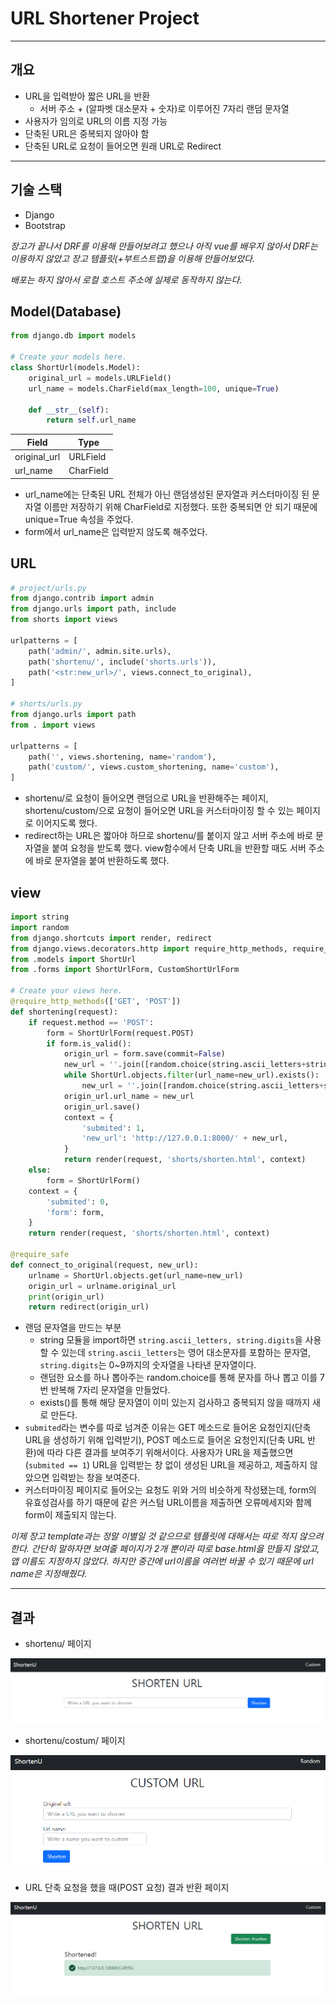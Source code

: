 # URL Shortener Project

---

## 개요

- URL을 입력받아 짧은 URL을 반환
  - 서버 주소 + (알파벳 대소문자 + 숫자)로 이루어진 7자리 랜덤 문자열
- 사용자가 임의로 URL의 이름 지정 가능
- 단축된 URL은 중복되지 않아야 함
- 단축된 URL로 요청이 들어오면 원래 URL로 Redirect

---

## 기술 스택

- Django
- Bootstrap

*장고가 끝나서 DRF를 이용해 만들어보려고 했으나 아직 vue를 배우지 않아서  DRF는 이용하지 않았고 장고 템플릿(+부트스트랩)을 이용해 만들어보았다.*

*배포는 하지 않아서 로컬 호스트 주소에 실제로 동작하지 않는다.* 



## Model(Database)

```python
from django.db import models

# Create your models here.
class ShortUrl(models.Model):
    original_url = models.URLField()
    url_name = models.CharField(max_length=100, unique=True)

    def __str__(self):
        return self.url_name
```

| Field        | Type      |
| ------------ | --------- |
| original_url | URLField  |
| url_name     | CharField |

- url_name에는 단축된 URL 전체가 아닌 랜덤생성된 문자열과 커스터마이징 된 문자열 이름만 저장하기 위해 CharField로 지정했다. 또한 중복되면 안 되기 때문에 unique=True 속성을 주었다.
- form에서 url_name은 입력받지 않도록 해주었다.



## URL

```python
# project/urls.py
from django.contrib import admin
from django.urls import path, include
from shorts import views

urlpatterns = [
    path('admin/', admin.site.urls),
    path('shortenu/', include('shorts.urls')),
    path('<str:new_url>/', views.connect_to_original),
]

# shorts/urls.py
from django.urls import path
from . import views

urlpatterns = [
    path('', views.shortening, name='random'),
    path('custom/', views.custom_shortening, name='custom'),
]
```

- shortenu/로 요청이 들어오면 랜덤으로 URL을 반환해주는 페이지, shortenu/custom/으로 요청이 들어오면 URL을 커스터마이징 할 수 있는 페이지로 이어지도록 했다.
- redirect하는 URL은 짧아야 하므로 shortenu/를 붙이지 않고 서버 주소에 바로 문자열을 붙여 요청을 받도록 했다. view함수에서 단축 URL을 반환할 때도 서버 주소에 바로 문자열을 붙여 반환하도록 했다.



## view

```python
import string
import random
from django.shortcuts import render, redirect
from django.views.decorators.http import require_http_methods, require_safe
from .models import ShortUrl
from .forms import ShortUrlForm, CustomShortUrlForm

# Create your views here.
@require_http_methods(['GET', 'POST'])
def shortening(request):
    if request.method == 'POST':
        form = ShortUrlForm(request.POST)
        if form.is_valid():
            origin_url = form.save(commit=False)
            new_url = ''.join([random.choice(string.ascii_letters+string.digits) for _ in range(7)])
            while ShortUrl.objects.filter(url_name=new_url).exists():
                new_url = ''.join([random.choice(string.ascii_letters+string.digits) for _ in range(7)])
            origin_url.url_name = new_url
            origin_url.save()
            context = {
                'submited': 1,
                'new_url': 'http://127.0.0.1:8000/' + new_url,
            }
            return render(request, 'shorts/shorten.html', context)
    else:
        form = ShortUrlForm()
    context = {
        'submited': 0,
        'form': form,
    }
    return render(request, 'shorts/shorten.html', context)

@require_safe
def connect_to_original(request, new_url):
    urlname = ShortUrl.objects.get(url_name=new_url)
    origin_url = urlname.original_url
    print(origin_url)
    return redirect(origin_url)
```

- 랜덤 문자열을 만드는 부분
  - string 모듈을 import하면 `string.ascii_letters, string.digits`을 사용할 수 있는데 `string.ascii_letters`는 영어 대소문자를 포함하는 문자열,  `string.digits`는 0~9까지의 숫자열을 나타낸 문자열이다.
  - 랜덤한 요소를 하나 뽑아주는 random.choice를 통해 문자를 하나 뽑고 이를 7번 반복해 7자리 문자열을 만들었다.
  - exists()를 통해 해당 문자열이 이미 있는지 검사하고 중복되지 않을 때까지 새로 만든다.
- `submited`라는 변수를 따로 넘겨준 이유는 GET 메소드로 들어온 요청인지(단축 URL을 생성하기 위해 입력받기), POST 메소드로 들어온 요청인지(단축 URL 반환)에 따라 다른 결과를 보여주기 위해서이다. 사용자가 URL을 제출했으면(`submited == 1`) URL을 입력받는 창 없이 생성된 URL을 제공하고, 제출하지 않았으면 입력받는 창을 보여준다.
- 커스터마이징 페이지로 들어오는 요청도 위와 거의 비슷하게 작성됐는데, form의 유효성검사를 하기 때문에 같은 커스텀 URL이름을 제출하면 오류메세지와 함께 form이 제출되지 않는다.

*이제 장고 template과는 정말 이별일 것 같으므로 템플릿에 대해서는 따로 적지 않으려 한다. 간단히 말하자면 보여줄 페이지가 2개 뿐이라 따로 base.html을 만들지 않았고, 앱 이름도 지정하지 않았다. 하지만 중간에 url이름을 여러번 바꿀 수 있기 때문에 url name은 지정해줬다.*

---

## 결과 

- shortenu/ 페이지

![image-20220428225212745](README.assets/image-20220428225212745.png)

- shortenu/costum/ 페이지

![image-20220426225211219](README.assets/image-20220426225211219.png)

- URL 단축 요청을 했을 때(POST 요청) 결과 반환 페이지

![image-20220428224708736](README.assets/image-20220428224708736.png)